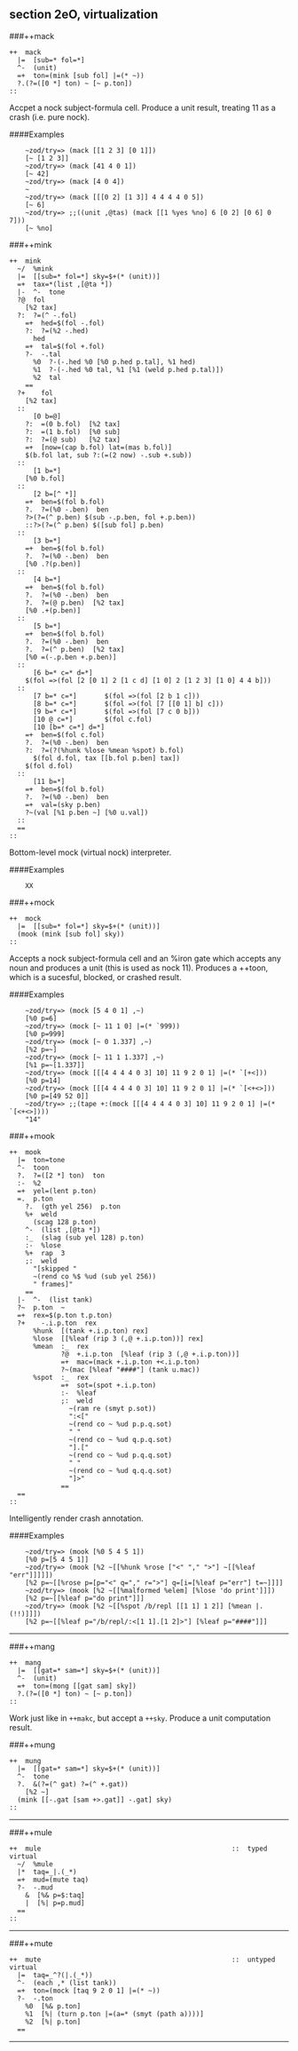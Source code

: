 section 2eO, virtualization
---

###++mack

```
++  mack
  |=  [sub=* fol=*]
  ^-  (unit)
  =+  ton=(mink [sub fol] |=(* ~))
  ?.(?=([0 *] ton) ~ [~ p.ton])
::
```

Accpet a nock subject-formula cell.
Produce a unit result, treating 11 as a crash (i.e. pure nock).

####Examples

        ~zod/try=> (mack [[1 2 3] [0 1]])
        [~ [1 2 3]]
        ~zod/try=> (mack [41 4 0 1])
        [~ 42]
        ~zod/try=> (mack [4 0 4])
        ~
        ~zod/try=> (mack [[[0 2] [1 3]] 4 4 4 4 0 5])
        [~ 6]
        ~zod/try=> ;;((unit ,@tas) (mack [[1 %yes %no] 6 [0 2] [0 6] 0 7]))
        [~ %no]

###++mink

```
++  mink
  ~/  %mink
  |=  [[sub=* fol=*] sky=$+(* (unit))]
  =+  tax=*(list ,[@ta *])
  |-  ^-  tone
  ?@  fol
    [%2 tax]
  ?:  ?=(^ -.fol)
    =+  hed=$(fol -.fol)
    ?:  ?=(%2 -.hed)
      hed
    =+  tal=$(fol +.fol)
    ?-  -.tal
      %0  ?-(-.hed %0 [%0 p.hed p.tal], %1 hed)
      %1  ?-(-.hed %0 tal, %1 [%1 (weld p.hed p.tal)])
      %2  tal
    ==
  ?+    fol
    [%2 tax]
  ::
      [0 b=@]
    ?:  =(0 b.fol)  [%2 tax]
    ?:  =(1 b.fol)  [%0 sub]
    ?:  ?=(@ sub)   [%2 tax]
    =+  [now=(cap b.fol) lat=(mas b.fol)]
    $(b.fol lat, sub ?:(=(2 now) -.sub +.sub))
  ::
      [1 b=*]
    [%0 b.fol]
  ::
      [2 b=[^ *]]
    =+  ben=$(fol b.fol)
    ?.  ?=(%0 -.ben)  ben
    ?>(?=(^ p.ben) $(sub -.p.ben, fol +.p.ben))
    ::?>(?=(^ p.ben) $([sub fol] p.ben)
  ::
      [3 b=*]
    =+  ben=$(fol b.fol)
    ?.  ?=(%0 -.ben)  ben
    [%0 .?(p.ben)]
  ::
      [4 b=*]
    =+  ben=$(fol b.fol)
    ?.  ?=(%0 -.ben)  ben
    ?.  ?=(@ p.ben)  [%2 tax]
    [%0 .+(p.ben)]
  ::
      [5 b=*]
    =+  ben=$(fol b.fol)
    ?.  ?=(%0 -.ben)  ben
    ?.  ?=(^ p.ben)  [%2 tax]
    [%0 =(-.p.ben +.p.ben)]
  ::
      [6 b=* c=* d=*]
    $(fol =>(fol [2 [0 1] 2 [1 c d] [1 0] 2 [1 2 3] [1 0] 4 4 b]))
  ::
      [7 b=* c=*]       $(fol =>(fol [2 b 1 c]))
      [8 b=* c=*]       $(fol =>(fol [7 [[0 1] b] c]))
      [9 b=* c=*]       $(fol =>(fol [7 c 0 b]))
      [10 @ c=*]        $(fol c.fol)
      [10 [b=* c=*] d=*]
    =+  ben=$(fol c.fol)
    ?.  ?=(%0 -.ben)  ben
    ?:  ?=(?(%hunk %lose %mean %spot) b.fol)
      $(fol d.fol, tax [[b.fol p.ben] tax])
    $(fol d.fol)
  ::
      [11 b=*]
    =+  ben=$(fol b.fol)
    ?.  ?=(%0 -.ben)  ben
    =+  val=(sky p.ben)
    ?~(val [%1 p.ben ~] [%0 u.val])
  ::
  ==
::
```

Bottom-level mock (virtual nock) interpreter.

####Examples

        XX

###++mock

```
++  mock
  |=  [[sub=* fol=*] sky=$+(* (unit))]
  (mook (mink [sub fol] sky))
::
```

Accepts a nock subject-formula cell and an %iron gate which
accepts any noun and produces a unit (this is used as nock 11).
Produces a ++toon, which is a sucesful, blocked, or crashed result.

####Examples
 
        ~zod/try=> (mock [5 4 0 1] ,~)
        [%0 p=6]
        ~zod/try=> (mock [~ 11 1 0] |=(* `999))
        [%0 p=999]
        ~zod/try=> (mock [~ 0 1.337] ,~)
        [%2 p=~]
        ~zod/try=> (mock [~ 11 1 1.337] ,~)
        [%1 p=~[1.337]]
        ~zod/try=> (mock [[[4 4 4 4 0 3] 10] 11 9 2 0 1] |=(* `[+<]))
        [%0 p=14]
        ~zod/try=> (mock [[[4 4 4 4 0 3] 10] 11 9 2 0 1] |=(* `[<+<>]))
        [%0 p=[49 52 0]]
        ~zod/try=> ;;(tape +:(mock [[[4 4 4 4 0 3] 10] 11 9 2 0 1] |=(* `[<+<>])))
        "14"

###++mook

```
++  mook
  |=  ton=tone
  ^-  toon
  ?.  ?=([2 *] ton)  ton
  :-  %2
  =+  yel=(lent p.ton)
  =.  p.ton
    ?.  (gth yel 256)  p.ton
    %+  weld
      (scag 128 p.ton)
    ^-  (list ,[@ta *])
    :_  (slag (sub yel 128) p.ton)
    :-  %lose
    %+  rap  3
    ;:  weld
      "[skipped "
      ~(rend co %$ %ud (sub yel 256))
      " frames]"
    ==
  |-  ^-  (list tank)
  ?~  p.ton  ~
  =+  rex=$(p.ton t.p.ton)
  ?+    -.i.p.ton  rex
      %hunk  [(tank +.i.p.ton) rex]
      %lose  [[%leaf (rip 3 (,@ +.i.p.ton))] rex]
      %mean  :_  rex
             ?@  +.i.p.ton  [%leaf (rip 3 (,@ +.i.p.ton))]
             =+  mac=(mack +.i.p.ton +<.i.p.ton)
             ?~(mac [%leaf "####"] (tank u.mac))
      %spot  :_  rex
             =+  sot=(spot +.i.p.ton)
             :-  %leaf
             ;:  weld
               ~(ram re (smyt p.sot))
               ":<["
               ~(rend co ~ %ud p.p.q.sot)
               " "
               ~(rend co ~ %ud q.p.q.sot)
               "].["
               ~(rend co ~ %ud p.q.q.sot)
               " "
               ~(rend co ~ %ud q.q.q.sot)
               "]>"
             ==
  ==
::
```

Intelligently render crash annotation.

####Examples
 
        ~zod/try=> (mook [%0 5 4 5 1])
        [%0 p=[5 4 5 1]]
        ~zod/try=> (mook [%2 ~[[%hunk %rose ["<" "," ">"] ~[[%leaf "err"]]]]])
        [%2 p=~[[%rose p=[p="<" q="," r=">"] q=[i=[%leaf p="err"] t=~]]]]
        ~zod/try=> (mook [%2 ~[[%malformed %elem] [%lose 'do print']]])
        [%2 p=~[[%leaf p="do print"]]]
        ~zod/try=> (mook [%2 ~[[%spot /b/repl [[1 1] 1 2]] [%mean |.(!!)]]])
        [%2 p=~[[%leaf p="/b/repl/:<[1 1].[1 2]>"] [%leaf p="####"]]]

---

###++mang

```
++  mang
  |=  [[gat=* sam=*] sky=$+(* (unit))]
  ^-  (unit)
  =+  ton=(mong [[gat sam] sky])
  ?.(?=([0 *] ton) ~ [~ p.ton])
::
```

Work just like in `++makc`, but accept a `++sky`.
Produce a unit computation result.

###++mung

```
++  mung
  |=  [[gat=* sam=*] sky=$+(* (unit))]
  ^-  tone
  ?.  &(?=(^ gat) ?=(^ +.gat))
    [%2 ~]
  (mink [[-.gat [sam +>.gat]] -.gat] sky)
::
```

---

###++mule 

```
++  mule                                                ::  typed virtual
  ~/  %mule
  |*  taq=_|.(_*)
  =+  mud=(mute taq)
  ?-  -.mud
    &  [%& p=$:taq]
    |  [%| p=p.mud]
  ==
::
```

---

###++mute 

```
++  mute                                                ::  untyped virtual
  |=  taq=_^?(|.(_*))
  ^-  (each ,* (list tank))
  =+  ton=(mock [taq 9 2 0 1] |=(* ~))
  ?-  -.ton
    %0  [%& p.ton]
    %1  [%| (turn p.ton |=(a=* (smyt (path a))))]
    %2  [%| p.ton]
  ==
```

---

